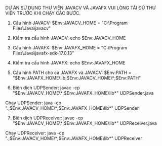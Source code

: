DỰ ÁN SỬ DỤNG THƯ VIỆN JAVACV VÀ JAVAFX VUI LÒNG TẢI ĐỦ THƯ VIỆN TRƯỚC KHI CHẠY CÁC BƯỚC.

1.	Cấu hình JAVACV:
$Env:JAVACV_HOME = "C:\Program Files\Java\javacv"

2.	Kiểm tra cấu hình JAVACV:
echo $Env:JAVACV_HOME

3.	Cấu hình JAVAFX:
$Env:JAVAFX_HOME = "C:\Program Files\Java\javafx-sdk-17.0.13"

4.	Kiểm tra cấu hình JAVAFX:
echo $Env:JAVAFX_HOME

5.	Cấu hình PATH cho cả JAVAFX và JAVACV: 
$Env:PATH = "$Env:JAVAFX_HOME\lib;$Env:JAVACV_HOME\*;$Env:PATH"

6.	Biên dịch UDPSender:
javac -cp "$Env:JAVACV_HOME\*;$Env:JAVAFX_HOME\lib\*" UDPSender.java  

Chạy UDPSender:
java -cp ".;$Env:JAVACV_HOME\*;$Env:JAVAFX_HOME\lib\*" UDPSender

7.	Biên dịch UDPReceiver:
javac -cp "$Env:JAVACV_HOME\*;$Env:JAVAFX_HOME\lib\*" UDPReceiver.java

Chạy UDPReceiver:
java -cp ".;$Env:JAVACV_HOME\*;$Env:JAVAFX_HOME\lib\*" UDPReceiver
